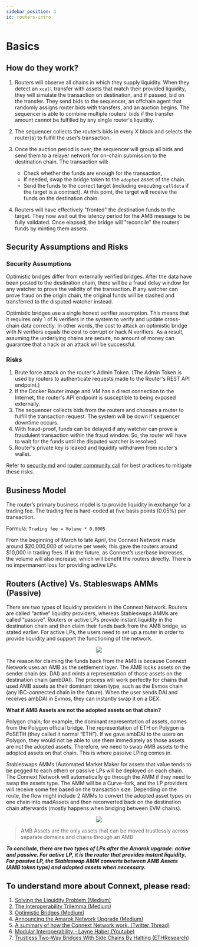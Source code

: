 ```yaml
---
sidebar_position: 1
id: routers-intro
---
```


# Basics

## How do they work?

1. Routers will observe all chains in which they supply liquidity. When they detect an `xcall` transfer with assets that match their provided liquidity, they will simulate the transaction on destination, and if passed, bid on the transfer. They send bids to the sequencer, an offchain agent that randomly assigns router bids with transfers, and an auction begins. The sequencer is able to combine multiple routers' bids if the transfer amount cannot be fulfilled by any single router's liquidity.

2. The sequencer collects the router’s bids in every X block and selects the router(s) to fulfill the user’s transaction. 

3. Once the auction period is over, the sequencer will group all bids and send them to a relayer network for on-chain submission to the destination chain. The transaction will: 

    - Check whether the funds are enough for the transaction, 
    - If needed, swap the bridge token to the `adopted` asset of the chain.
    - Send the funds to the correct target (including executing `calldata` if the target is a contract). At this point, the target will receive the funds on the destination chain.

4. Routers will have effectively "fronted" the destination funds to the target. They now wait out the latency period for the AMB message to be fully validated. Once elapsed, the bridge will "reconcile" the routers' funds by minting them assets.

## Security Assumptions and Risks

### Security Assumptions

Optimistic bridges differ from externally verified bridges. After the data have been posted to the destination chain, there will be a fraud delay window for any watcher to prove the validity of the transaction. If any watcher can prove fraud on the origin chain, the original funds will be slashed and transferred to the disputed watcher instead.

Optimistic bridges use a single honest verifier assumption. This means that it requires only 1 of N verifiers in the system to verify and update cross-chain data correctly.
In other words, the cost to attack an optimistic bridge with N verifiers equals the cost to corrupt or hack N verifiers. As a result, assuming the underlying chains are secure, no amount of money can guarantee that a hack or an attack will be successful.

### Risks

1. Brute force attack on the router's Admin Token. (The Admin Token is used by routers to authenticate requests made to the Router's REST API endpoint.)
2. If the Docker Router image and VM has a direct connection to the Internet, the router's API endpoint is susceptible to being exposed externally.
3. The sequencer collects bids from the routers and chooses a router to fulfill the transaction request. The system will be down if sequencer downtime occurs.
4. With fraud-proof, funds can be delayed if any watcher can prove a fraudulent transaction within the fraud window. So, the router will have to wait for the funds until the disputed watcher is resolved.
5. Router's private key is leaked and liquidity withdrawn from router's wallet.

Refer to [security.md](https://github.com/connext/documentation/blob/main/docs/routers/security.md) and [router community call](https://www.youtube.com/watch?v=rjNcdm1mjCQ) for best practices to mitigate these risks.

## Business Model

The router’s primary business model is to provide liquidity in exchange for a trading fee. The trading fee is hard-coded at five basis points (0.05%) per transaction.

Formula: `Trading fee = Volume * 0.0005` 

From the beginning of March to late April, the Connext Network made around $20,000,000 of volume per week; this gave the routers around $10,000 in trading fees. If in the future, as Connext’s userbase increases, the volume will also increase, which will benefit the routers directly. There is no impermanent loss for providing active LPs.

## Routers (Active) Vs. Stableswaps AMMs (Passive)

There are two types of liquidity providers in the Connext Network. Routers are called “active” liquidity providers, whereas Stableswaps AMMs are called “passive”. Routers or active LPs provide instant liquidity in the destination chain and then claim their funds back from the AMB bridge, as stated earlier. For active LPs, the users need to set up a router in order to provide liquidity and support the functioning of the network.

<p align="center">
  <img src="/img/routers/modular_architecture.png" />
</p>

The reason for claiming the funds back from the AMB is because Connext Network uses an AMB as the settlement layer. The AMB locks assets on the sender chain (ex. DAI) and mints a representation of those assets on the destination chain (ambDAI). The process will work perfectly for chains that used AMB assets as their dominant token type, such as the Evmos chain (any IBC-connected chain in the future). When the user sends DAI and receives ambDAI in Evmos, they can instantly swap it on a DEX.

**What if AMB Assets are not the adopted assets on that chain?**

Polygon chain, for example, the dominant representation of assets, comes from the Polygon official bridge. The representation of ETH on Polygon is PoSETH (they called it normal “ETH”). If we gave ambDAI to the users on Polygon, they would not be able to use them immediately as those assets are not the adopted assets. Therefore, we need to swap AMB assets to the adopted assets on that chain. This is where passive LPing comes in. 

Stableswaps AMMs (Automated Market Maker for assets that value tends to be pegged to each other) or passive LPs will be deployed on each chain. The Connext Network will automatically go through the AMM if they need to swap the assets type. The AMM will be a Curve-fork, and the LP providers will receive some fee based on the transaction size. Depending on the route, the flow might include 2 AMMs to convert the adopted asset types on one chain into madAssets and then reconverted back on the destination chain afterwards (mostly happens when bridging between EVM chains).

<p align="center">
  <img src="/img/routers/LPs.png" />
</p>

> AMB Assets are the only assets that can be moved trustlessly across separate domains and chains through an AMB

***To conclude, there are two types of LPs after the Amarok upgrade: active and passive. For active LP, it is the router that provides instant liquidity. For passive LP, the Stableswap AMM converts between AMB Assets (AMB token type) and adopted assets when necessary.***


## To understand more about Connext, please read:

1. [Solving the Liquidity Problem (Medium)](https://blog.connext.network/solving-the-liquidity-problem-88bde201501) 
2. [The Interoperability Trilemma (Medium)](https://blog.connext.network/the-interoperability-trilemma-657c2cf69f17) 
3. [Optimistic Bridges (Medium)](https://blog.connext.network/optimistic-bridges-fb800dc7b0e0) 
4. [Announcing the Amarok Network Upgrade (Medium)](https://blog.connext.network/announcing-the-amarok-network-upgrade-5046317860a4) 
5. [A summary of how the Connext Network work. (Twitter Thread)](https://mobile.twitter.com/ConnextNetwork/status/1530611831785541632) 
6. [Modular Interoperability - Layne Haber (Youtube)](https://www.youtube.com/watch?v=pnw6x_v0iiY) 
7. [Trustless Two-Way Bridges With Side Chains By Halting (ETHResearch)](https://ethresear.ch/t/trustless-two-way-bridges-with-side-chains-by-halting/5728) 